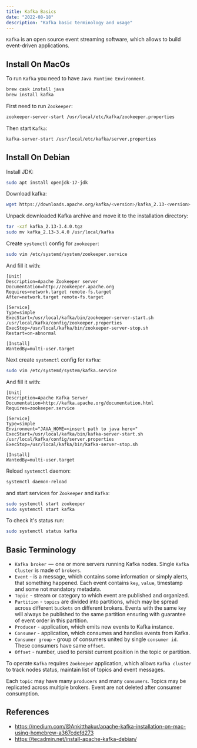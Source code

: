```yaml
---
title: Kafka Basics
date: "2022-08-18"
description: "Kafka basic terminology and usage"
---
```


`Kafka` is an open source event streaming software, which allows to build event-driven applications.

## Install On MacOs

To run `Kafka` you need to have `Java Runtime Environment`.

```bash
brew cask install java
brew install kafka
```

First need to run `Zookeeper`:

```bash
zookeeper-server-start /usr/local/etc/kafka/zookeeper.properties
```

Then start `Kafka`:

```bash
kafka-server-start /usr/local/etc/kafka/server.properties
```

## Install On Debian

Install JDK:

```bash
sudo apt install openjdk-17-jdk
```

Download kafka:

```bash
wget https://downloads.apache.org/kafka/<version>/kafka_2.13-<version>.tgz
```

Unpack downloaded Kafka archive and move it to the installation directory:

```bash
tar -xzf kafka_2.13-3.4.0.tgz
sudo mv kafka_2.13-3.4.0 /usr/local/kafka
```

Create `systemctl` config for `zookeeper`:

```bash
sudo vim /etc/systemd/system/zookeeper.service
```

And fill it with:

```
[Unit]
Description=Apache Zookeeper server
Documentation=http://zookeeper.apache.org
Requires=network.target remote-fs.target
After=network.target remote-fs.target

[Service]
Type=simple
ExecStart=/usr/local/kafka/bin/zookeeper-server-start.sh /usr/local/kafka/config/zookeeper.properties
ExecStop=/usr/local/kafka/bin/zookeeper-server-stop.sh
Restart=on-abnormal

[Install]
WantedBy=multi-user.target
```

Next create `systemctl` config for `Kafka`:

```bash
sudo vim /etc/systemd/system/kafka.service
```

And fill it with:

```
[Unit]
Description=Apache Kafka Server
Documentation=http://kafka.apache.org/documentation.html
Requires=zookeeper.service

[Service]
Type=simple
Environment="JAVA_HOME=<insert path to java here>"
ExecStart=/usr/local/kafka/bin/kafka-server-start.sh /usr/local/kafka/config/server.properties
ExecStop=/usr/local/kafka/bin/kafka-server-stop.sh

[Install]
WantedBy=multi-user.target
```

Reload `systemctl` daemon:

```bash
systemctl daemon-reload
```

and start services for `Zookeeper` and `Kafka`:

```bash
sudo systemctl start zookeeper
sudo systemctl start kafka
```

To check it's status run:

```bash
sudo systemctl status kafka
```

## Basic Terminology

- `Kafka broker`  —  one or more servers running Kafka nodes. Single `Kafka Cluster` is made of `brokers`.
- `Event` - is a message, which contains some information or simply alerts, that something happened.
  Each event contains `key`, `value`, timestamp and some not mandatory metadata.
- `Topic`  - stream or category to which event are published and organized.
- `Partition` - `topics` are divided into partitions, which may be spread across different `buckets`
  on different brokers. Events with the same `key` will always be published to the same partition
  ensuring with guarantee of event order in this partition.
- `Producer` - application, which emits new events to Kafka instance.
- `Consumer` - application, which consumes and handles events from Kafka.
- `Consumer group` - group of consumers united by single `consumer id`. These consumers have same `offset`.
- `Offset` - number, used to persist current position in the topic or partition.

To operate `Kafka` requires `Zookeeper` application, which allows `Kafka cluster` to track nodes status,
maintain list of topics and event messages.

Each `topic` may have many `producers` and many `consumers`. Topics may be replicated across multiple brokers.
Event are not deleted after consumer consumption.

## References

- https://medium.com/@Ankitthakur/apache-kafka-installation-on-mac-using-homebrew-a367cdefd273
- https://tecadmin.net/install-apache-kafka-debian/
